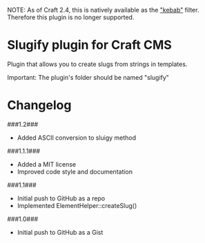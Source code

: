 NOTE: As of Craft 2.4, this is natively available as the ["kebab"](http://buildwithcraft.com/docs/templating/filters#kebab) filter.
Therefore this plugin is no longer supported.

Slugify plugin for Craft CMS
=================

Plugin that allows you to create slugs from strings in templates.
 
Important:
The plugin's folder should be named "slugify"

Changelog
=================
###1.2###
 - Added ASCII conversion to sluigy method

###1.1.1###
 - Added a MIT license
 - Improved code style and documentation

###1.1###
 - Initial push to GitHub as a repo
 - Implemented ElementHelper::createSlug()

###1.0###
 - Initial push to GitHub as a Gist
